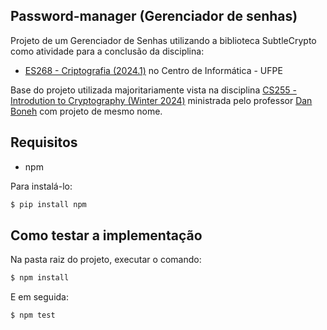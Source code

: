 ## Password-manager (Gerenciador de senhas)
Projeto de um Gerenciador de Senhas utilizando a biblioteca SubtleCrypto como atividade para a conclusão da disciplina: 
  - [ES268 - Criptografia (2024.1)](https://www.cin.ufpe.br/~ruy/crypto/) no Centro de Informática - UFPE


Base do projeto utilizada majoritariamente vista na disciplina [CS255 - Introdution to Cryptography (Winter 2024)](https://crypto.stanford.edu/~dabo/courses/cs255_winter24/) ministrada pelo professor [Dan Boneh](https://crypto.stanford.edu/~dabo/) com projeto de mesmo nome.

## Requisitos
 - npm
 
 Para instalá-lo:
 ```bash
 $ pip install npm
 ```

## Como testar a implementação
Na pasta raiz do projeto, executar o comando:
```bash
$ npm install
```
E em seguida:
```bash
$ npm test
```
